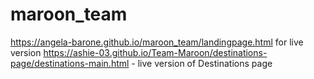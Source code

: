 # maroon_team

https://angela-barone.github.io/maroon_team/landingpage.html for live version
https://ashie-03.github.io/Team-Maroon/destinations-page/destinations-main.html - live version of Destinations page
